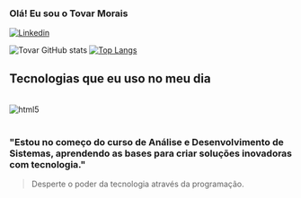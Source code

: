 
### Olá! Eu sou o Tovar Morais 

[![Linkedin](https://img.shields.io/badge/LinkedIn-0077B5?style=for-the-badge&logo=linkedin&logoColor=white)](https://www.linkedin.com/in/tovar-vitor-morais-da-silva-b7825b205/)

![Tovar GitHub stats](https://github-readme-stats.vercel.app/api?username=devzone1001&show_icons=true&theme=radical)
[![Top Langs](https://github-readme-stats.vercel.app/api/top-langs/?username=devzone1001)](https://github.com/anuraghazra/github-readme-stats)

## Tecnologias que eu uso no meu dia

<div style="display: inline_block"><br/>
    <img align="center" alt="html5" src="https://img.shields.io/badge/C-00599C?style=for-the-badge&logo=c&logoColor=white" />
</div><br/>

### "Estou no começo do curso de Análise e Desenvolvimento de Sistemas, aprendendo as bases para criar soluções inovadoras com tecnologia."

> Desperte o poder da tecnologia através da programação.
